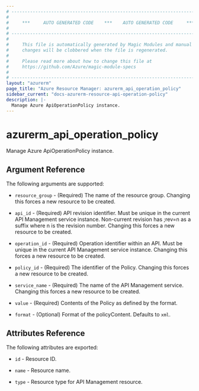 ```yaml
---
# ----------------------------------------------------------------------------
#
#     ***     AUTO GENERATED CODE    ***    AUTO GENERATED CODE     ***
#
# ----------------------------------------------------------------------------
#
#     This file is automatically generated by Magic Modules and manual
#     changes will be clobbered when the file is regenerated.
#
#     Please read more about how to change this file at
#     https://github.com/Azure/magic-module-specs
#
# ----------------------------------------------------------------------------
layout: "azurerm"
page_title: "Azure Resource Manager: azurerm_api_operation_policy"
sidebar_current: "docs-azurerm-resource-api-operation-policy"
description: |-
  Manage Azure ApiOperationPolicy instance.
---
```


# azurerm_api_operation_policy

Manage Azure ApiOperationPolicy instance.


## Argument Reference

The following arguments are supported:

* `resource_group` - (Required) The name of the resource group. Changing this forces a new resource to be created.

* `api_id` - (Required) API revision identifier. Must be unique in the current API Management service instance. Non-current revision has ;rev=n as a suffix where n is the revision number. Changing this forces a new resource to be created.

* `operation_id` - (Required) Operation identifier within an API. Must be unique in the current API Management service instance. Changing this forces a new resource to be created.

* `policy_id` - (Required) The identifier of the Policy. Changing this forces a new resource to be created.

* `service_name` - (Required) The name of the API Management service. Changing this forces a new resource to be created.

* `value` - (Required) Contents of the Policy as defined by the format.

* `format` - (Optional) Format of the policyContent. Defaults to `xml`.

## Attributes Reference

The following attributes are exported:

* `id` - Resource ID.

* `name` - Resource name.

* `type` - Resource type for API Management resource.

